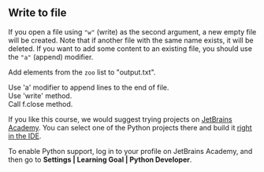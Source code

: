 ## Write to file

If you open a file using `"w"` (write) as the second argument, a new empty file will be created. Note that if another file with the same name exists, it will be deleted. If you want to add some content to an existing file, you should use the `"a"` (append) modifier.  
  
Add elements from the `zoo` list to "output.txt".  

<div class='hint'>Use 'a' modifier to append lines to the end of file.</div>
<div class='hint'>Use 'write' method.</div>
<div class='hint'>Call f.close method.</div>

If you like this course, we would suggest trying projects on [JetBrains Academy](https://hi.hyperskill.org/). You can select one of the Python projects there and build it [right in the IDE](
https://hyperskill.org/plugin#python.).

To enable Python support, log in to your profile on JetBrains Academy, and then go to **Settings | Learning Goal | Python Developer**.
